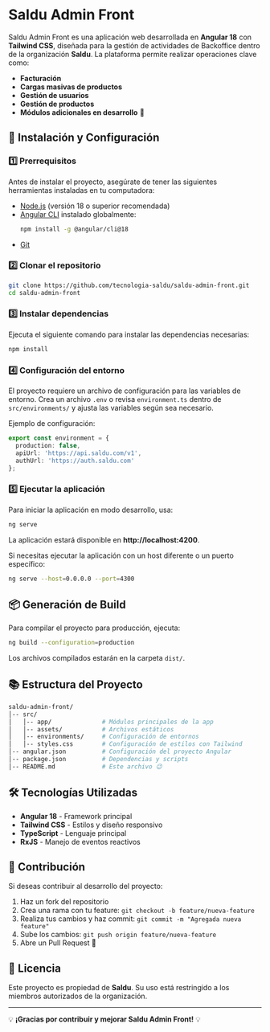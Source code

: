 # Saldu Admin Front

Saldu Admin Front es una aplicación web desarrollada en **Angular 18** con **Tailwind CSS**, diseñada para la gestión de actividades de Backoffice dentro de la organización **Saldu**. La plataforma permite realizar operaciones clave como:

- **Facturación**
- **Cargas masivas de productos**
- **Gestión de usuarios**
- **Gestión de productos**
- **Módulos adicionales en desarrollo** 🚀

## 🚀 Instalación y Configuración

### 1️⃣ Prerrequisitos

Antes de instalar el proyecto, asegúrate de tener las siguientes herramientas instaladas en tu computadora:

- [Node.js](https://nodejs.org/) (versión 18 o superior recomendada)
- [Angular CLI](https://angular.io/cli) instalado globalmente:
  ```bash
  npm install -g @angular/cli@18
  ```
- [Git](https://git-scm.com/)

### 2️⃣ Clonar el repositorio

```bash
git clone https://github.com/tecnologia-saldu/saldu-admin-front.git
cd saldu-admin-front
```

### 3️⃣ Instalar dependencias

Ejecuta el siguiente comando para instalar las dependencias necesarias:
```bash
npm install
```

### 4️⃣ Configuración del entorno

El proyecto requiere un archivo de configuración para las variables de entorno. Crea un archivo `.env` o revisa `environment.ts` dentro de `src/environments/` y ajusta las variables según sea necesario.

Ejemplo de configuración:
```ts
export const environment = {
  production: false,
  apiUrl: 'https://api.saldu.com/v1',
  authUrl: 'https://auth.saldu.com'
};
```

### 5️⃣ Ejecutar la aplicación

Para iniciar la aplicación en modo desarrollo, usa:
```bash
ng serve
```
La aplicación estará disponible en **http://localhost:4200**.

Si necesitas ejecutar la aplicación con un host diferente o un puerto específico:
```bash
ng serve --host=0.0.0.0 --port=4300
```

## 📦 Generación de Build

Para compilar el proyecto para producción, ejecuta:
```bash
ng build --configuration=production
```
Los archivos compilados estarán en la carpeta `dist/`.

## 📚 Estructura del Proyecto

```bash
saldu-admin-front/
│-- src/
│   │-- app/              # Módulos principales de la app
│   │-- assets/           # Archivos estáticos
│   │-- environments/     # Configuración de entornos
│   │-- styles.css        # Configuración de estilos con Tailwind
│-- angular.json          # Configuración del proyecto Angular
│-- package.json          # Dependencias y scripts
│-- README.md             # Este archivo 😉
```

## 🛠 Tecnologías Utilizadas

- **Angular 18** - Framework principal
- **Tailwind CSS** - Estilos y diseño responsivo
- **TypeScript** - Lenguaje principal
- **RxJS** - Manejo de eventos reactivos

## 🤝 Contribución

Si deseas contribuir al desarrollo del proyecto:
1. Haz un fork del repositorio
2. Crea una rama con tu feature: `git checkout -b feature/nueva-feature`
3. Realiza tus cambios y haz commit: `git commit -m "Agregada nueva feature"`
4. Sube los cambios: `git push origin feature/nueva-feature`
5. Abre un Pull Request 🚀

## 📄 Licencia

Este proyecto es propiedad de **Saldu**. Su uso está restringido a los miembros autorizados de la organización.

---

💡 **¡Gracias por contribuir y mejorar Saldu Admin Front!** 💡
